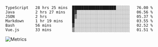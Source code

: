 <!--START_SECTION:waka-->

```text
TypeScript   28 hrs 25 mins  ███████████████████░░░░░░   76.00 %
Java         2 hrs 27 mins   █▓░░░░░░░░░░░░░░░░░░░░░░░   06.56 %
JSON         2 hrs           █▒░░░░░░░░░░░░░░░░░░░░░░░   05.37 %
Markdown     1 hr 19 mins    █░░░░░░░░░░░░░░░░░░░░░░░░   03.55 %
Bash         56 mins         ▓░░░░░░░░░░░░░░░░░░░░░░░░   02.52 %
Vue.js       33 mins         ▒░░░░░░░░░░░░░░░░░░░░░░░░   01.51 %
```

<!--END_SECTION:waka-->

![Metrics](https://metrics.lecoq.io/TachibanaKimika?template=classic&base.activity=0&base.community=0&base.repositories=0&languages=1&isocalendar=1&isocalendar.duration=half-year&languages.limit=8&languages.sections=most-used&languages.colors=github&languages.threshold=0%25&languages.indepth=false&languages.recent.load=300&languages.recent.days=14&config.timezone=Asia%2FShanghai)
